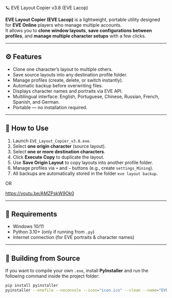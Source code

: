 🪐 EVE Layout Copier v3.8 (EVE Lacop)

**EVE Layout Copier (EVE Lacop)** is a lightweight, portable utility designed for **EVE Online** players who manage multiple accounts.  
It allows you to **clone window layouts**, **save configurations between profiles**, and **manage multiple character setups** with a few clicks.

---

## ⚙️ Features
- Clone one character’s layout to multiple others.
- Save source layouts into any destination profile folder.
- Manage profiles (create, delete, or switch instantly).
- Automatic backup before overwriting files.
- Displays character names and portraits via EVE API.
- Multilingual interface: English, Portuguese, Chinese, Russian, French, Spanish, and German.
- Portable — no installation required.

---

## 🚀 How to Use
1. Launch `EVE_Layout_Copier_v3.8.exe`.
2. Select **one origin character** (source layout).
3. Select **one or more destination characters**.
4. Click **Execute Copy** to duplicate the layout.
5. Use **Save Origin Layout** to copy layouts into another profile folder.
6. Manage profiles via `+` and `−` buttons (e.g., create `settings_Mining`).
7. All backups are automatically stored in the folder `eve layout backup`.

OR

https://youtu.be/AMZPskW9Ok0

---

## 🧩 Requirements
- Windows 10/11  
- Python 3.10+ (only if running from `.py`)  
- Internet connection (for EVE portraits & character names)  

---

## 🔧 Building from Source
If you want to compile your own `.exe`, install **PyInstaller** and run the following command inside the project folder:

```bash
pip install pyinstaller
pyinstaller --onefile --noconsole --icon="icon.ico" --clean --name="EVE_Layout_Copier_v3.8" eve_layout_copier_v3.8.py
